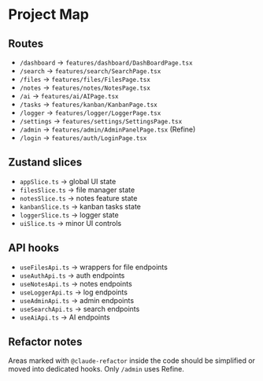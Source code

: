# Project Map

## Routes
- `/dashboard` -> `features/dashboard/DashBoardPage.tsx`
- `/search` -> `features/search/SearchPage.tsx`
- `/files` -> `features/files/FilesPage.tsx`
- `/notes` -> `features/notes/NotesPage.tsx`
- `/ai` -> `features/ai/AIPage.tsx`
- `/tasks` -> `features/kanban/KanbanPage.tsx`
- `/logger` -> `features/logger/LoggerPage.tsx`
- `/settings` -> `features/settings/SettingsPage.tsx`
- `/admin` -> `features/admin/AdminPanelPage.tsx` (Refine)
- `/login` -> `features/auth/LoginPage.tsx`

## Zustand slices
- `appSlice.ts` -> global UI state
- `filesSlice.ts` -> file manager state
- `notesSlice.ts` -> notes feature state
- `kanbanSlice.ts` -> kanban tasks state
- `loggerSlice.ts` -> logger state
- `uiSlice.ts` -> minor UI controls

## API hooks
- `useFilesApi.ts` -> wrappers for file endpoints
- `useAuthApi.ts` -> auth endpoints
- `useNotesApi.ts` -> notes endpoints
- `useLoggerApi.ts` -> log endpoints
- `useAdminApi.ts` -> admin endpoints
- `useSearchApi.ts` -> search endpoints
- `useAiApi.ts` -> AI endpoints

## Refactor notes
Areas marked with `@claude-refactor` inside the code should be simplified or moved into dedicated hooks. Only `/admin` uses Refine.
